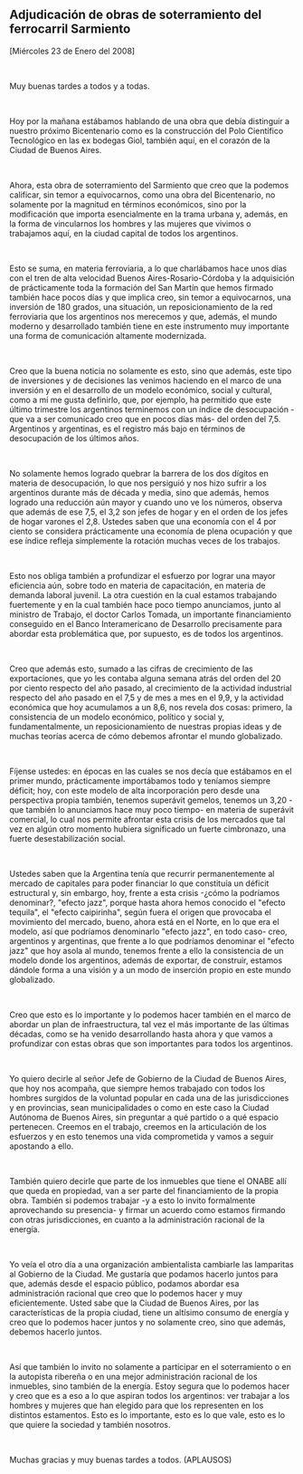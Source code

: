 Adjudicación de obras de soterramiento del ferrocarril Sarmiento
----------------------------------------------------------------

[Miércoles 23 de Enero del 2008]

 

Muy buenas tardes a todos y a todas.

 

Hoy por la mañana estábamos hablando de una obra que debía distinguir a
nuestro próximo Bicentenario como es la construcción del Polo Científico
Tecnológico en las ex bodegas Giol, también aquí, en el corazón de la
Ciudad de Buenos Aires.

 

Ahora, esta obra de soterramiento del Sarmiento que creo que la podemos
calificar, sin temor a equivocarnos, como una obra del Bicentenario, no
solamente por la magnitud en términos económicos, sino por la
modificación que importa esencialmente en la trama urbana y, además, en
la forma de vincularnos los hombres y las mujeres que vivimos o
trabajamos aquí, en la ciudad capital de todos los argentinos.   

 

Esto se suma, en materia ferroviaria, a lo que charlábamos hace unos
días con el tren de alta velocidad Buenos Aires-Rosario-Córdoba y la
adquisición de prácticamente toda la formación del San Martín que hemos
firmado también hace pocos días y que implica creo, sin temor a
equivocarnos, una inversión de 180 grados, una situación, un
reposicionamiento de la red ferroviaria que los argentinos nos merecemos
y que, además, el mundo moderno y desarrollado también tiene en este
instrumento muy importante una forma de comunicación altamente
modernizada.

 

Creo que la buena noticia no solamente es esto, sino que además, este
tipo de inversiones y de decisiones las venimos haciendo en el marco de
una inversión y en el desarrollo de un modelo económico, social y
cultural, como a mí me gusta definirlo, que, por ejemplo, ha permitido
que este último trimestre los argentinos terminemos con un índice de
desocupación -que va a ser comunicado creo que en pocos días más- del
orden del 7,5. Argentinos y argentinas, es el registro más bajo en
términos de desocupación de los últimos años.

 

No solamente hemos logrado quebrar la barrera de los dos dígitos en
materia de desocupación, lo que nos persiguió y nos hizo sufrir a los
argentinos durante más de década y media, sino que además, hemos logrado
una reducción aún mayor y cuando uno ve los números, observa que además
de ese 7,5, el 3,2 son jefes de hogar y en el orden de los jefes de
hogar varones el 2,8. Ustedes saben que una economía con el 4 por ciento
se considera prácticamente una economía de plena ocupación y que ese
índice refleja simplemente la rotación muchas veces de los trabajos.

 

Esto nos obliga también a profundizar el esfuerzo por lograr una mayor
eficiencia aún, sobre todo en materia de capacitación, en materia de
demanda laboral juvenil. La otra cuestión en la cual estamos trabajando
fuertemente y en la cual también hace poco tiempo anunciamos, junto al
ministro de Trabajo, el doctor Carlos Tomada, un importante
financiamiento conseguido en el Banco Interamericano de Desarrollo
precisamente para abordar esta problemática que, por supuesto, es de
todos los argentinos.

 

Creo que además esto, sumado a las cifras de crecimiento de las
exportaciones, que yo les contaba alguna semana atrás del orden del 20
por ciento respecto del año pasado, al crecimiento de la actividad
industrial respecto del año pasado en el 7,5 y de mes a mes en el 9,9, y
la actividad económica que hoy acumulamos a un 8,6, nos revela dos
cosas: primero, la consistencia de un modelo económico, político y
social y, fundamentalmente, un reposicionamiento de nuestras propias
ideas y de muchas teorías acerca de cómo debemos afrontar el mundo
globalizado.

 

Fíjense ustedes: en épocas en las cuales se nos decía que estábamos en
el primer mundo, prácticamente importábamos todo y teníamos siempre
déficit; hoy, con este modelo de alta incorporación pero desde una
perspectiva propia también, tenemos superávit gemelos, tenemos un
3,20 -que también lo anunciamos hace muy poco tiempo- en materia de
superávit comercial, lo cual nos permite afrontar esta crisis de los
mercados que tal vez en algún otro momento hubiera significado un fuerte
cimbronazo, una fuerte desestabilización social.

 

Ustedes saben que la Argentina tenía que recurrir permanentemente al
mercado de capitales para poder financiar lo que constituía un déficit
estructural y, sin embargo, hoy, frente a esta crisis -¿cómo la
podríamos denominar?, "efecto jazz", porque hasta ahora hemos conocido
el "efecto tequila", el "efecto caipirinha", según fuera el origen que
provocaba el movimiento del mercado, bueno, ahora está en el Norte, en
lo que era el modelo, así que podríamos denominarlo "efecto jazz", en
todo caso- creo, argentinos y argentinas, que frente a lo que podríamos
denominar el "efecto jazz" que hoy asola al mundo, tenemos frente a ello
la consistencia de un modelo donde los argentinos, además de exportar,
de construir, estamos dándole forma a una visión y a un modo de
inserción propio en este mundo globalizado.

 

Creo que esto es lo importante y lo podemos hacer también en el marco de
abordar un plan de infraestructura, tal vez el más importante de las
últimas décadas, como se ha venido desarrollando hasta ahora y que vamos
a profundizar con estas obras que son importantes para todos los
argentinos.

 

Yo quiero decirle al señor Jefe de Gobierno de la Ciudad de Buenos
Aires, que hoy nos acompaña, que siempre hemos trabajado con todos los
hombres surgidos de la voluntad popular en cada una de las
jurisdicciones y en provincias, sean municipalidades o como en este caso
la Ciudad Autónoma de Buenos Aires, sin preguntar a qué partido o a qué
espacio pertenecen. Creemos en el trabajo, creemos en la articulación de
los esfuerzos y en esto tenemos una vida comprometida y vamos a seguir
apostando a ello.

 

También quiero decirle que parte de los inmuebles que tiene el ONABE
allí que queda en propiedad, van a ser parte del financiamiento de la
propia obra. También si podemos trabajar -y a esto lo invito formalmente
aprovechando su presencia- y firmar un acuerdo como estamos firmando con
otras jurisdicciones, en cuanto a la administración racional de la
energía.

 

Yo veía el otro día a una organización ambientalista cambiarle las
lamparitas al Gobierno de la Ciudad. Me gustaría que podamos hacerlo
juntos para que, además desde el espacio público, podamos abordar esa
administración racional que creo que lo podemos hacer y muy
eficientemente. Usted sabe que la Ciudad de Buenos Aires, por las
características de la propia ciudad, tiene un altísimo consumo de
energía y creo que lo podemos hacer juntos y no solamente creo, sino que
además, debemos hacerlo juntos.

 

Así que también lo invito no solamente a participar en el soterramiento
o en la autopista ribereña o en una mejor administración racional de los
inmuebles, sino también de la energía. Estoy segura que lo podemos hacer
y creo que es a eso a lo que aspiran todos los argentinos: ver trabajar
a los hombres y mujeres que han elegido para que los representen en los
distintos estamentos. Esto es lo importante, esto es lo que vale, esto
es lo que quiere la sociedad y también nosotros.

 

Muchas gracias y muy buenas tardes a todos. (APLAUSOS)    
